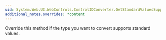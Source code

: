 ```yaml
---
uid: System.Web.UI.WebControls.ControlIDConverter.GetStandardValuesSupported(System.ComponentModel.ITypeDescriptorContext)
additional_notes.overrides: *content
---
```


<p>Override this method if the type you want to convert supports standard values.</p>


